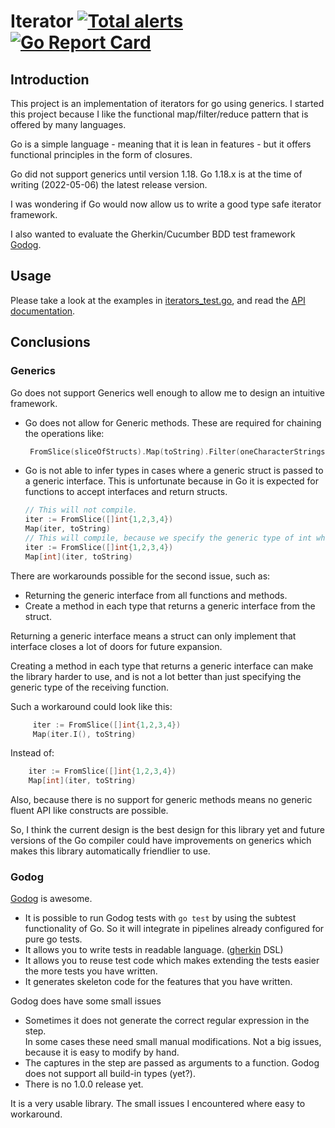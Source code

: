 # Iterator [![Total alerts](https://img.shields.io/lgtm/alerts/g/crosscode-nl/iterator.svg?logo=lgtm&logoWidth=18)](https://lgtm.com/projects/g/crosscode-nl/iterator/alerts/) [![Go Report Card](https://goreportcard.com/badge/github.com/crosscode-nl/iterator)](https://goreportcard.com/report/github.com/crosscode-nl/iterator)

## Introduction

This project is an implementation of iterators for go using generics. I started this project because I like the 
functional map/filter/reduce pattern that is offered by many languages. 

Go is a simple language - meaning that it is lean in features - but it offers functional principles in the form of 
closures.

Go did not support generics until version 1.18. Go 1.18.x is at the time of writing (2022-05-06) the latest release version.  

I was wondering if Go would now allow us to write a good type safe iterator framework. 

I also wanted to evaluate the Gherkin/Cucumber BDD test framework [Godog](https://github.com/cucumber/godog).

## Usage

Please take a look at the examples in [iterators_test.go](iterators_test.go), and read the [API documentation](https://pkg.go.dev/github.com/crosscode-nl/iterator).

## Conclusions

### Generics

Go does not support Generics well enough to allow me to design an intuitive framework.

   * Go does not allow for Generic methods. These are required for chaining the operations like: 
     ```go 
      FromSlice(sliceOfStructs).Map(toString).Filter(oneCharacterStrings).Reduce(mostCommonCharacter)
     ``` 
   * Go is not able to infer types in cases where a generic struct is passed to a generic interface. This is
     unfortunate because in Go it is expected for functions to accept interfaces and return structs. 
     ```go 
     // This will not compile.
     iter := FromSlice([]int{1,2,3,4})
     Map(iter, toString)
     // This will compile, because we specify the generic type of int when calling the generic Map function.
     iter := FromSlice([]int{1,2,3,4})
     Map[int](iter, toString)
     ```
     
There are workarounds possible for the second issue, such as:
   * Returning the generic interface from all functions and methods.
   * Create a method in each type that returns a generic interface from the struct. 

Returning a generic interface means a struct can only implement that interface closes a lot of doors for future 
expansion. 

Creating a method in each type that returns a generic interface can make the library harder to use, and is not a lot 
better than just specifying the generic type of the receiving function.

Such a workaround could look like this: 

```go
     iter := FromSlice([]int{1,2,3,4})
     Map(iter.I(), toString)
``` 

Instead of: 

```go
    iter := FromSlice([]int{1,2,3,4})
    Map[int](iter, toString)
```

Also, because there is no support for generic methods means no generic fluent API like constructs are possible.

So, I think the current design is the best design for this library yet and future versions of the Go compiler could 
have improvements on generics which makes this library automatically friendlier to use. 

### Godog

[Godog](https://github.com/cucumber/godog) is awesome. 

* It is possible to run Godog tests with `go test` by using the subtest functionality of Go. So it 
  will integrate in pipelines already configured for pure go tests.
* It allows you to write tests in readable language. ([gherkin](https://cucumber.io/docs/gherkin/reference/) DSL)
* It allows you to reuse test code which makes extending the tests easier the more tests you have written.
* It generates skeleton code for the features that you have written.

Godog does have some small issues
 
* Sometimes it does not generate the correct regular expression in the step.   
  In some cases these need small manual modifications. Not a big issues, because it is easy to modify by hand. 
* The captures in the step are passed as arguments to a function. Godog does not support all build-in types (yet?).
* There is no 1.0.0 release yet.

It is a very usable library. The small issues I encountered where easy to workaround.

